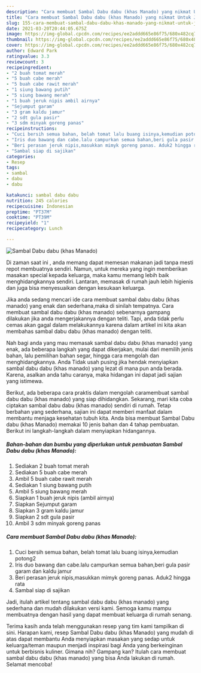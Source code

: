 ```yaml
---
description: "Cara membuat Sambal Dabu dabu (khas Manado) yang nikmat Untuk Jualan"
title: "Cara membuat Sambal Dabu dabu (khas Manado) yang nikmat Untuk Jualan"
slug: 155-cara-membuat-sambal-dabu-dabu-khas-manado-yang-nikmat-untuk-jualan
date: 2021-03-20T20:44:05.675Z
image: https://img-global.cpcdn.com/recipes/ee2addd665e86f75/680x482cq70/sambal-dabu-dabu-khas-manado-foto-resep-utama.jpg
thumbnail: https://img-global.cpcdn.com/recipes/ee2addd665e86f75/680x482cq70/sambal-dabu-dabu-khas-manado-foto-resep-utama.jpg
cover: https://img-global.cpcdn.com/recipes/ee2addd665e86f75/680x482cq70/sambal-dabu-dabu-khas-manado-foto-resep-utama.jpg
author: Edward Park
ratingvalue: 3.3
reviewcount: 3
recipeingredient:
- "2 buah tomat merah"
- "5 buah cabe merah"
- "5 buah cabe rawit merah"
- "1 siung bawang putih"
- "5 siung bawang merah"
- "1 buah jeruk nipis ambil airnya"
- "Sejumput garam"
- "3 gram kaldu jamur"
- "2 sdt gula pasir"
- "3 sdm minyak goreng panas"
recipeinstructions:
- "Cuci bersih semua bahan, belah tomat lalu buang isinya,kemudian potong2"
- "Iris duo bawang dan cabe.lalu campurkan semua bahan,beri gula pasir garam dan kaldu jamur"
- "Beri perasan jeruk nipis,masukkan mimyk goreng panas. Aduk2 hingga rata"
- "Sambal siap di sajikan"
categories:
- Resep
tags:
- sambal
- dabu
- dabu

katakunci: sambal dabu dabu 
nutrition: 245 calories
recipecuisine: Indonesian
preptime: "PT37M"
cooktime: "PT39M"
recipeyield: "1"
recipecategory: Lunch

---
```



![Sambal Dabu dabu (khas Manado)](https://img-global.cpcdn.com/recipes/ee2addd665e86f75/680x482cq70/sambal-dabu-dabu-khas-manado-foto-resep-utama.jpg)

Di zaman  saat ini , anda memang dapat memesan makanan jadi tanpa mesti repot membuatnya sendiri. Namun, untuk mereka yang ingin memberikan masakan special kepada keluarga, maka kamu memang lebih baik menghidangkannya sendiri. Lantaran, memasak di rumah jauh lebih higienis dan juga bisa menyesuaikan dengan kesukaan keluarga.

Jika anda sedang mencari ide cara membuat sambal dabu dabu (khas manado) yang enak dan sederhana,maka di sinilah tempatnya. Cara membuat sambal dabu dabu (khas manado)  sebenarnya gampang dilakukan jika anda mengerjakannya dengan teliti. Tapi, anda tidak perlu cemas akan gagal dalam melakukannya 
karena dalam artikel ini kita akan membahas sambal dabu dabu (khas manado) dengan teliti.  



Nah bagi anda yang mau memasak sambal dabu dabu (khas manado) yang enak, ada beberapa langkah yang dapat dikerjakan, mulai dari memilih jenis bahan, lalu pemilihan bahan segar, hingga cara mengolah dan menghidangkannya. Anda Tidak usah pusing jika hendak menyiapkan sambal dabu dabu (khas manado) yang lezat di mana pun anda berada. Karena, asalkan anda  tahu caranya, maka hidangan ini dapat jadi sajian yang istimewa.

Berikut, ada beberapa cara praktis  dalam mengolah caramembuat sambal dabu dabu (khas manado) yang siap dihidangkan. Sekarang, mari kita coba ciptakan sambal dabu dabu (khas manado) sendiri di rumah. Tetap berbahan yang sederhana, sajian ini dapat memberi manfaat dalam membantu menjaga kesehatan tubuh kita. Anda bisa membuat Sambal Dabu dabu (khas Manado) memakai 10 jenis bahan dan 4 tahap pembuatan. Berikut ini langkah-langkah dalam menyiapkan hidangannya.

<!--inarticleads1-->

##### Bahan-bahan dan bumbu yang diperlukan untuk pembuatan Sambal Dabu dabu (khas Manado):

1. Sediakan 2 buah tomat merah
1. Sediakan 5 buah cabe merah
1. Ambil 5 buah cabe rawit merah
1. Sediakan 1 siung bawang putih
1. Ambil 5 siung bawang merah
1. Siapkan 1 buah jeruk nipis (ambil airnya)
1. Siapkan Sejumput garam
1. Siapkan 3 gram kaldu jamur
1. Siapkan 2 sdt gula pasir
1. Ambil 3 sdm minyak goreng panas




<!--inarticleads2-->

##### Cara membuat Sambal Dabu dabu (khas Manado):

1. Cuci bersih semua bahan, belah tomat lalu buang isinya,kemudian potong2
1. Iris duo bawang dan cabe.lalu campurkan semua bahan,beri gula pasir garam dan kaldu jamur
1. Beri perasan jeruk nipis,masukkan mimyk goreng panas. Aduk2 hingga rata
1. Sambal siap di sajikan




Jadi, itulah artikel tentang  sambal dabu dabu (khas manado)  yang sederhana dan mudah dilakukan versi kami. Semoga kamu mampu membuatnya dengan hasil yang dapat membuat keluarga di rumah senang. 

Terima kasih anda telah menggunakan resep yang tim kami tampilkan di sini. Harapan kami, resep  Sambal Dabu dabu (khas Manado) yang mudah di atas dapat membantu Anda menyiapkan masakan yang sedap untuk keluarga/teman maupun menjadi inspirasi bagi Anda yang berkeinginan untuk berbisnis kuliner. Gimana nih? Gampang kan? Itulah cara membuat sambal dabu dabu (khas manado) yang bisa Anda lakukan di rumah. Selamat mencoba!

